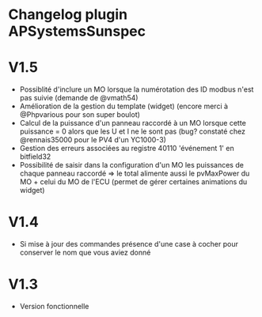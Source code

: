 # Changelog plugin APSystemsSunspec

# V1.5

- Possiblité d'inclure un MO lorsque la numérotation des ID modbus n'est pas suivie (demande de @vmath54)
- Amélioration de la gestion du template (widget) (encore merci à @Phpvarious pour son super boulot)
- Calcul de la puissance d'un panneau raccordé à un MO lorsque cette puissance = 0 alors que les U et I ne le sont pas (bug? constaté chez @rennais35000 pour le PV4 d'un YC1000-3)
- Gestion des erreurs associées au registre 40110 'événement 1' en bitfield32
- Possibilité de saisir dans la configuration d'un MO les puissances de chaque panneau raccordé => le total alimente aussi le pvMaxPower du MO + celui du MO de l'ECU (permet de gérer certaines animations du widget)
 

# V1.4

- Si mise à jour des commandes présence d'une case à cocher pour conserver le nom que vous aviez donné


# V1.3

- Version fonctionnelle
